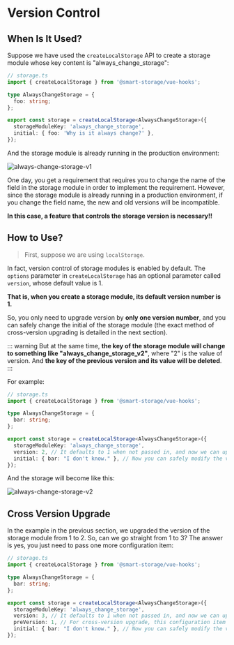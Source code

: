 # Version Control

## When Is It Used?

Suppose we have used the `createLocalStorage` API to create a storage module whose key content is "always_change_storage":

```ts
// storage.ts
import { createLocalStorage } from '@smart-storage/vue-hooks';

type AlwaysChangeStorage = {
  foo: string;
};

export const storage = createLocalStorage<AlwaysChangeStorage>({
  storageModuleKey: 'always_change_storage',
  initial: { foo: 'Why is it always change?' },
});
```

And the storage module is already running in the production environment:

![always-change-storage-v1](~@imgs/advanced/version-control/always-change-storage-v1.png)

One day, you get a requirement that requires you to change the name of the field in the storage module in order to implement the requirement. However, since the storage module is already running in a production environment, if you change the field name, the new and old versions will be incompatible.

**In this case, a feature that controls the storage version is necessary!!**

## How to Use?

> First, suppose we are using `localStorage`.

In fact, version control of storage modules is enabled by default. The `options` parameter in `createLocalStorage` has an optional parameter called `version`, whose default value is 1.

**That is, when you create a storage module, its default version number is 1.**

So, you only need to upgrade version by **only one version number**, and you can safely change the initial of the storage module (the exact method of cross-version upgrading is detailed in the next section).

::: warning
But at the same time, **the key of the storage module will change to something like "always_change_storage_v2"**, where "2" is the value of version. And **the key of the previous version and its value will be deleted**.
:::

For example:

```ts
// storage.ts
import { createLocalStorage } from '@smart-storage/vue-hooks';

type AlwaysChangeStorage = {
  bar: string;
};

export const storage = createLocalStorage<AlwaysChangeStorage>({
  storageModuleKey: 'always_change_storage',
  version: 2, // It defaults to 1 when not passed in, and now we can upgrade it to 2
  initial: { bar: "I don't know." }, // Now you can safely modify the values here
});
```

And the storage will become like this:

![always-change-storage-v2](~@imgs/advanced/version-control/always-change-storage-v2.png)

## Cross Version Upgrade

In the example in the previous section, we upgraded the version of the storage module from 1 to 2. So, can we go straight from 1 to 3? The answer is yes, you just need to pass one more configuration item:

```ts
// storage.ts
import { createLocalStorage } from '@smart-storage/vue-hooks';

type AlwaysChangeStorage = {
  bar: string;
};

export const storage = createLocalStorage<AlwaysChangeStorage>({
  storageModuleKey: 'always_change_storage',
  version: 3, // It defaults to 1 when not passed in, and now we can upgrade it to 3
  preVersion: 1, // For cross-version upgrade, this configuration item is required, it represents the version number before the upgrade
  initial: { bar: "I don't know." }, // Now you can safely modify the values here
});
```
